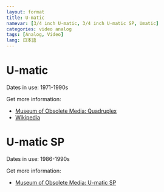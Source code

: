 ```yaml
---
layout: format
title: U-matic
namevar: [3/4 inch U-matic, 3/4 inch U-matic SP, Umatic]
categories: video analog
tags: [Analog, Video]
lang: 日本語
---
```


# U-matic

Dates in use: 1971-1990s

Get more information:
- [Museum of Obsolete Media: Quadruplex](https://obsoletemedia.org/u-matic/)
- [Wikipedia](https://en.wikipedia.org/wiki/U-matic)

# U-matic SP

Dates in use: 1986-1990s

Get more information:
- [Museum of Obsolete Media: U-matic SP](https://obsoletemedia.org/u-matic-sp/)